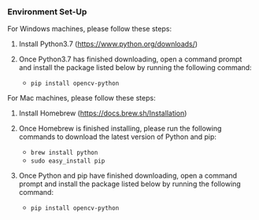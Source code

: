 ### Environment Set-Up

 For Windows machines, please follow these steps:

1. Install Python3.7 (https://www.python.org/downloads/)

2. Once Python3.7 has finished downloading, open a command prompt and install the package listed below by running the following command:
   + `pip install opencv-python`
   

 For Mac machines, please follow these steps:
 
1. Install Homebrew (https://docs.brew.sh/Installation)

2. Once Homebrew is finished installing, please run the following commands to download the latest version of Python and pip:
   + `brew install python`
   + `sudo easy_install pip`
   
3. Once Python and pip have finished downloading, open a command prompt and install the package listed below by running the following command:
   + `pip install opencv-python`
